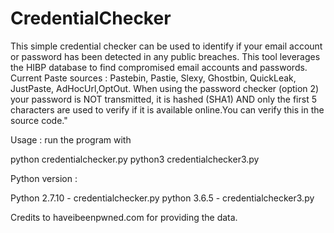 # CredentialChecker

This simple credential checker can be used to identify if your email account or password has been
detected in any public breaches. 
This tool leverages the HIBP database to find compromised email accounts and passwords.
Current Paste sources : Pastebin, Pastie, Slexy, Ghostbin, QuickLeak, JustPaste, AdHocUrl,OptOut.
When using the password checker (option 2) your password is NOT transmitted, it is hashed (SHA1) AND only the
first 5 characters are used to verify if it is available online.You can verify this in the source code."

Usage : run the program with 

python credentialchecker.py
python3 credentialchecker3.py

Python version :

Python 2.7.10 - credentialchecker.py 
python 3.6.5  - credentialchecker3.py


Credits to haveibeenpwned.com for providing the data. 



